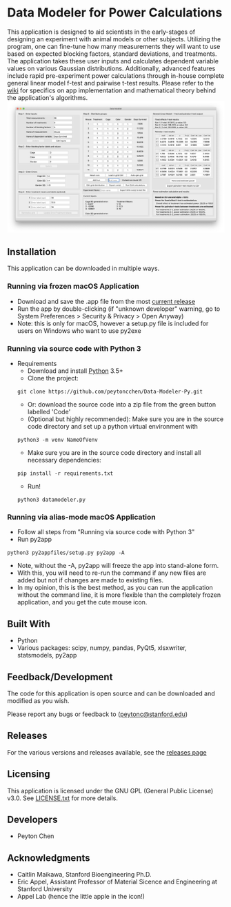 # Data Modeler for Power Calculations
This application is designed to aid scientists in the early-stages of designing an experiment with animal models or other subjects. Utilizing the program, one can fine-tune how many measurements they will want to use based on expected blocking factors, standard deviations, and treatments. The application takes these user inputs and calculates dependent variable values on various Gaussian distributions. Additionally, advanced features include rapid pre-experiment power calculations through in-house complete general linear model f-test and pairwise t-test results. Please refer to the [wiki](https://github.com/peytoncchen/Data-Modeler-Py/wiki) for specifics on app implementation and mathematical theory behind the application's algorithms.
![App Screenshot](py2appfiles/mdSS.png)

## Installation
This application can be downloaded in multiple ways.

### Running via frozen macOS Application
- Download and save the .app file from the most [current release](https://github.com/peytoncchen/Data-Modeler-Py/releases)
- Run the app by double-clicking (if "unknown developer" warning, go to System Preferences > Security & Privacy > Open Anyway)
- Note: this is only for macOS, however a setup.py file is included for users on Windows who want to use py2exe

### Running via source code with Python 3
- Requirements
  - Download and install [Python](https://www.python.org) 3.5+
  - Clone the project:
  ```
  git clone https://github.com/peytoncchen/Data-Modeler-Py.git
  ```
    - Or: download the source code into a zip file from the green button labelled 'Code'
  - (Optional but highly recommended): Make sure you are in the source code directory and set up a python virtual environment with
  ```
  python3 -m venv NameOfVenv
  ```
  - Make sure you are in the source code directory and install all necessary dependencies:
  ```
  pip install -r requirements.txt
  ```
  - Run!
  ```
  python3 datamodeler.py
  ```
### Running via alias-mode macOS Application
- Follow all steps from "Running via source code with Python 3"
- Run py2app
```
python3 py2appfiles/setup.py py2app -A
```
  - Note, without the -A, py2app will freeze the app into stand-alone form.
  - With this, you will need to re-run the command if any new files are added but not if changes are made to existing files.
- In my opinion, this is the best method, as you can run the application without the command line, it is more flexible than the completely frozen application, and you get the cute mouse icon. 

## Built With
- Python
- Various packages: scipy, numpy, pandas, PyQt5, xlsxwriter, statsmodels, py2app

## Feedback/Development
The code for this application is open source and can be downloaded and modified as you wish. 

Please report any bugs or feedback to (peytonc@stanford.edu)

## Releases
For the various versions and releases available, see the [releases page](https://github.com/peytoncchen/Data-Modeler-Py/releases)

## Licensing
This application is licensed under the GNU GPL (General Public License) v3.0. See [LICENSE.txt](LICENSE.txt) for more details.

## Developers
- Peyton Chen

## Acknowledgments
- Caitlin Maikawa, Stanford Bioengineering Ph.D.
- Eric Appel, Assistant Professor of Material Sicence and Engineering at Stanford University
- Appel Lab (hence the little apple in the icon!)